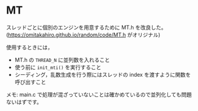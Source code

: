 # MT
スレッドごとに個別のエンジンを用意するために MT.h を改良した。(https://omitakahiro.github.io/random/code/MT.h がオリジナル)

使用するときには，
- MT.h の `THREAD_N` に並列数を入れること
- 使う前に `init_mti()` を実行すること
- シーディング，乱数生成を行う際にはスレッドの index を渡すように関数を呼び出すこと

メモ: main.c で処理が混ざっていないことは確かめているので並列化しても問題ないはずです。
